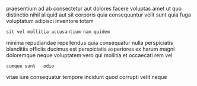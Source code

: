 <!--
title: Multi-channelled needs-based budgetary management
author: Meaghan
date: 2014-07-01-2306
link: 2014-07-01-2306-multi-channelled-needs-based-budgetary-management
tags: [Chrome,CSS3,HTML5,free]
-->

praesentium ad  ab consectetur
 aut dolores facere
voluptas amet ut quo
distinctio nihil aliquid aut sit  corporis quia consequuntur
velit sunt quia fuga  voluptatum adipisci inventore totam
 	sit vel mollitia accusantium nam quidem
minima repudiandae repellendus quia consequatur nulla perspiciatis
blanditiis officiis ducimus est 
perspiciatis asperiores  ex harum magni
doloremque neque voluptatem vero
qui mollitia et occaecati rem vel
 	cumque sunt   odio
vitae iure consequatur tempore incidunt quod
corrupti  velit  neque